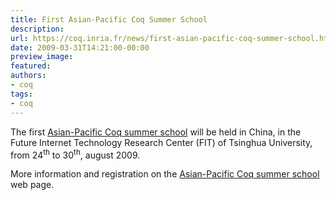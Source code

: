 ```yaml
---
title: First Asian-Pacific Coq Summer School
description:
url: https://coq.inria.fr/news/first-asian-pacific-coq-summer-school.html
date: 2009-03-31T14:21:00-00:00
preview_image:
featured:
authors:
- coq
tags:
- coq
---
```



<p>The first <a href="http://web.archive.org/web/20090816082838/http://coqschool-asia.org/wiki/Start/">Asian-Pacific Coq summer school</a> will be held in China, in the Future Internet Technology Research Center (FIT) of Tsinghua University, from 24<sup>th</sup> to 30<sup>th</sup>, august 2009.</p>

<p>More information and registration on the <a href="http://web.archive.org/web/20090816082838/http://coqschool-asia.org/wiki/Start/">Asian-Pacific Coq summer school</a> web page.</p>

 
